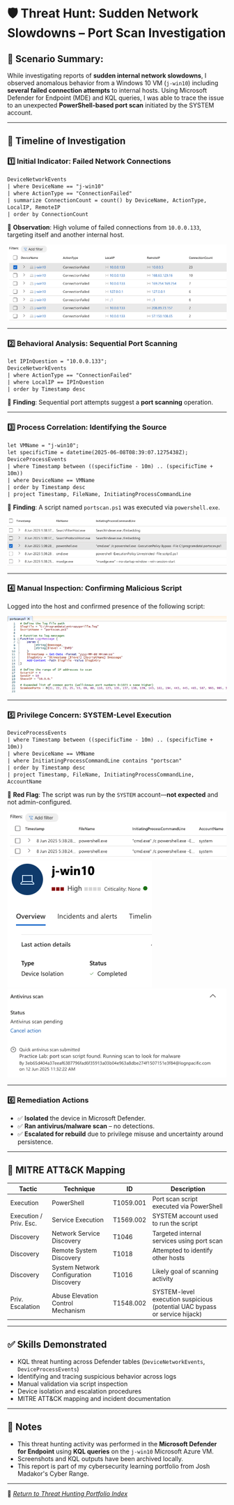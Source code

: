 # 🛡️ Threat Hunt: Sudden Network Slowdowns – Port Scan Investigation

## 📅 Scenario Summary: 
While investigating reports of **sudden internal network slowdowns**, I observed anomalous behavior from a Windows 10 VM (`j-win10`) including **several failed connection attempts** to internal hosts. Using Microsoft Defender for Endpoint (MDE) and KQL queries, I was able to trace the issue to an unexpected **PowerShell-based port scan** initiated by the SYSTEM account.

---

## 🧭 Timeline of Investigation

### 1️⃣ Initial Indicator: Failed Network Connections
```kql
DeviceNetworkEvents
| where DeviceName == "j-win10"
| where ActionType == "ConnectionFailed"
| summarize ConnectionCount = count() by DeviceName, ActionType, LocalIP, RemoteIP
| order by ConnectionCount
```
📝 **Observation**: High volume of failed connections from `10.0.0.133`, targeting itself and another internal host.

![Failed Connections](images/Connection-failed.png)

---

### 2️⃣ Behavioral Analysis: Sequential Port Scanning
```kql
let IPInQuestion = "10.0.0.133";
DeviceNetworkEvents
| where ActionType == "ConnectionFailed"
| where LocalIP == IPInQuestion
| order by Timestamp desc
```
📝 **Finding**: Sequential port attempts suggest a **port scanning** operation.

---

### 3️⃣ Process Correlation: Identifying the Source
```kql
let VMName = "j-win10";
let specificTime = datetime(2025-06-08T08:39:07.1275438Z);
DeviceProcessEvents
| where Timestamp between ((specificTime - 10m) .. (specificTime + 10m))
| where DeviceName == VMName
| order by Timestamp desc
| project Timestamp, FileName, InitiatingProcessCommandLine
```
📝 **Finding**: A script named `portscan.ps1` was executed via `powershell.exe`.

![powershell exe found](images/powershell-exe-found.png)

---

### 4️⃣ Manual Inspection: Confirming Malicious Script
Logged into the host and confirmed presence of the following script:

![Portscan.ps1 file](images/portscan-ps1-file-found.png)

---

### 5️⃣ Privilege Concern: SYSTEM-Level Execution
```kql
DeviceProcessEvents
| where Timestamp between ((specificTime - 10m) .. (specificTime + 10m))
| where DeviceName == VMName
| where InitiatingProcessCommandLine contains "portscan"
| order by Timestamp desc
| project Timestamp, FileName, InitiatingProcessCommandLine, AccountName
```
📝 **Red Flag**: The script was run by the `SYSTEM` account—**not expected** and not admin-configured.

![PowerShell script run by system](images/powershell-script-system.png)
![Device Isolated](images/device-Isolation.png)
![Antivirus Scann](images/antivirus-scan.png)

---

### 6️⃣ Remediation Actions
- ✅ **Isolated** the device in Microsoft Defender.
- ✅ **Ran antivirus/malware scan** – no detections.
- ✅ **Escalated for rebuild** due to privilege misuse and uncertainty around persistence.

---

## 🧠 MITRE ATT&CK Mapping

| Tactic               | Technique                                 | ID          | Description |
|----------------------|-------------------------------------------|-------------|-------------|
| Execution            | PowerShell                                | T1059.001   | Port scan script executed via PowerShell |
| Execution / Priv. Esc.| Service Execution                        | T1569.002   | SYSTEM account used to run the script |
| Discovery            | Network Service Discovery                 | T1046       | Targeted internal services using port scan |
| Discovery            | Remote System Discovery                   | T1018       | Attempted to identify other hosts |
| Discovery            | System Network Configuration Discovery    | T1016       | Likely goal of scanning activity |
| Priv. Escalation     | Abuse Elevation Control Mechanism         | T1548.002   | SYSTEM-level execution suspicious (potential UAC bypass or service hijack) |

---

## ✅ Skills Demonstrated
- KQL threat hunting across Defender tables (`DeviceNetworkEvents`, `DeviceProcessEvents`)
- Identifying and tracing suspicious behavior across logs
- Manual validation via script inspection
- Device isolation and escalation procedures
- MITRE ATT&CK mapping and incident documentation

---

## 📁 Notes

- This threat hunting activity was performed in the **Microsoft Defender for Endpoint** using **KQL queries** on the `j-win10` Microsoft Azure VM.
- Screenshots and KQL outputs have been archived locally.
- This report is part of my cybersecurity learning portfolio from Josh Madakor's Cyber Range.

---

🔗 _[Return to Threat Hunting Portfolio Index](../README.md)_


